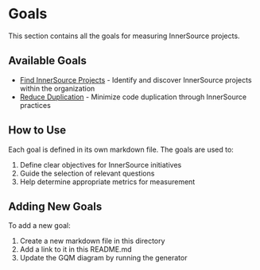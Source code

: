 # Goals

This section contains all the goals for measuring InnerSource projects.

## Available Goals

- [Find InnerSource Projects](goals/find-projects.md) - Identify and discover InnerSource projects within the organization
- [Reduce Duplication](goals/reduce-duplication.md) - Minimize code duplication through InnerSource practices

## How to Use

Each goal is defined in its own markdown file. The goals are used to:
1. Define clear objectives for InnerSource initiatives
2. Guide the selection of relevant questions
3. Help determine appropriate metrics for measurement

## Adding New Goals

To add a new goal:
1. Create a new markdown file in this directory
2. Add a link to it in this README.md
3. Update the GQM diagram by running the generator